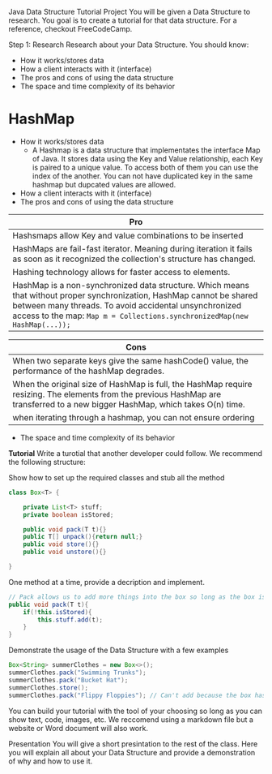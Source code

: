 Java Data Structure Tutorial Project
You will be given a Data Structure to research. You goal is to create a tutorial for that data structure. For a reference, checkout FreeCodeCamp.

Step 1: Research
Research about your Data Structure. You should know:

* How it works/stores data
* How a client interacts with it (interface)
* The pros and cons of using the data structure
* The space and time complexity of its behavior
# HashMap

* How it works/stores data 
    * A Hashmap is a data structure that implementates the interface Map of Java. It stores data using the Key and Value relationship, each Key is paired to a unique value. To access both of them you can use the index of the another.
You can not have duplicated key in the same hashmap but dupcated values are allowed.
* How a client interacts with it (interface)
* The pros and cons of using the data structure

|        Pro    |    
| ------------- |
| Hashsmaps allow Key and value combinations to be inserted | 
| HashMaps are fail-fast iterator.  Meaning during iteration it fails as soon as it recognized the collection's structure has changed. | 
| Hashing technology allows for faster access to elements. | 
| HashMap is a non-synchronized data structure. Which means that without proper synchronization, HashMap cannot be shared between many threads. To avoid accidental unsynchronized access to the map: ```Map m = Collections.synchronizedMap(new HashMap(...)); ``` |

|        Cons    |    
| ------------- |
| When two separate keys give the same hashCode() value, the performance of the hashMap degrades. | 
| When the original size of HashMap is full, the HashMap require resizing.  The elements from the previous HashMap are transferred to a new bigger HashMap, which takes O(n) time.|
| when iterating through a hashmap, you can not ensure ordering |

  
   * The space and time complexity of its behavior
   

**Tutorial**
Write a turotial that another developer could follow. We recommend the following structure:

Show how to set up the required classes and stub all the method

```java 
class Box<T> {

    private List<T> stuff;
    private boolean isStored;

    public void pack(T t){}
    public T[] unpack(){return null;}
    public void store(){}
    public void unstore(){}

}
```

One method at a time, provide a decription and implement.
```java
// Pack allows us to add more things into the box so long as the box is not currently stored
public void pack(T t){
    if(!this.isStored){
        this.stuff.add(t);
    }
}
```

Demonstrate the usage of the Data Structure with a few examples

```java
Box<String> summerClothes = new Box<>();
summerClothes.pack("Swimming Trunks");
summerClothes.pack("Bucket Hat");
summerClothes.store();
summerClothes.pack("Flippy Floppies"); // Can't add because the box has already been stored!!!
```

You can build your tutorial with the tool of your choosing so long as you can show text, code, images, etc. We reccomend using a markdown file but a website or Word document will also work.

Presentation
You will give a short presintation to the rest of the class. Here you will explain all about your Data Structure and provide a demonstration of why and how to use it.
